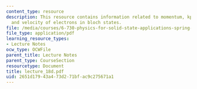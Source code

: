 ```yaml
---
content_type: resource
description: This resource contains information related to momentum, kp hamiltonian,
  and velocity of electrons in bloch states.
file: /media/courses/6-730-physics-for-solid-state-applications-spring-2003/2651d17943a473d271bfac9c275671a1_lecture_18d.pdf
file_type: application/pdf
learning_resource_types:
- Lecture Notes
ocw_type: OCWFile
parent_title: Lecture Notes
parent_type: CourseSection
resourcetype: Document
title: lecture_18d.pdf
uid: 2651d179-43a4-73d2-71bf-ac9c275671a1
---
```


